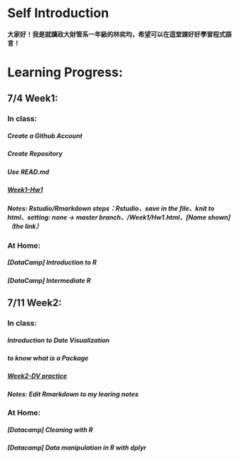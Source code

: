 
# Self Introduction
#### 大家好！我是就讀政大財管系一年級的林奕均，希望可以在這堂課好好學習程式語言！

# Learning Progress:
## 7/4 Week1:
### In class:
##### Create a Github Account
##### Create Repository
##### Use READ.md 
##### [Week1-Hw1](https://yichunchloe.github.io/2018-Summer-CSX-RProject/Week1/Hw1.html) 
##### Notes: Rstudio/Rmarkdown steps：Rstudio、save in the file、knit to html、setting: none -> master branch、/Week1/Hw1.html、[Name shown]（the link）

### At Home:
##### [DataCamp] Introduction to R 
##### [DataCamp] Intermediate R 

## 7/11 Week2:
### In class:
##### Introduction to Date Visualization
##### to know what is a Package
##### [Week2-DV practice](https://yichunchloe.github.io/2018-Summer-CSX-RProject/Week2/DV.html)
##### Notes: Edit Rmarkdown to my learing notes

### At Home:
##### [Datacamp] Cleaning with R​
##### [Datacamp] Data manipulation in R with dplyr​



